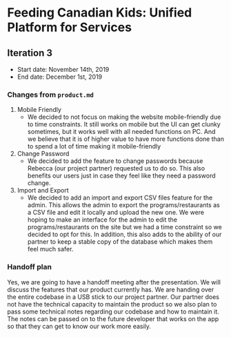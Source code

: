 # Feeding Canadian Kids: Unified Platform for Services

## Iteration 3

 * Start date: November 14th, 2019
 * End date: December 1st, 2019

### Changes from `product.md`
 
1. Mobile Friendly
    * We decided to not focus on making the website mobile-friendly due to time constraints. It still works on mobile but the UI can get clunky sometimes, but it works well with all needed functions on PC. And we believe that it is of higher value to have more functions done than to spend a lot of time making it mobile-friendly
2. Change Password
    * We decided to add the feature to change passwords because Rebecca (our project partner) requested us to do so. This also benefits our users just in case they feel like they need a password change.
3. Import and Export
    * We decided to add an import and export CSV files feature for the admin. This allows the admin to export the programs/restaurants as a CSV file and edit it locally and upload the new one. We were hoping to make an interface for the admin to edit the programs/restaurants on the site but we had a time constraint so we decided to opt for this.
In addition, this also adds to the ability of our partner to keep a stable copy of the database which makes them feel much safer.

### Handoff plan

Yes, we are going to have a handoff meeting after the presentation. We will discuss the features that our product currently has. We are handing over the entire codebase in a USB stick to our project partner. Our partner does not have the technical capacity to maintain the product so we also plan to pass some technical notes regarding our codebase and how to maintain it. The notes can be passed on to the future developer that works on the app so that they can get to know our work more easily. 


